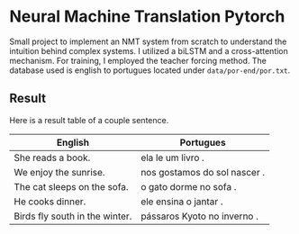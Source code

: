 # Neural Machine Translation Pytorch

Small project to implement an NMT system from scratch to understand the intuition behind complex systems. I utilized a biLSTM and a cross-attention mechanism. For training, I employed the teacher forcing method. The database used is english to portugues located under `data/por-end/por.txt`.


## Result

Here is a result table of a couple sentence. 

| English | Portugues |
| --- | ----------- |
| She reads a book. | ela le um livro . |
| We enjoy the sunrise. | nos gostamos do sol nascer . |
| The cat sleeps on the sofa. | o gato dorme no sofa . |
| He cooks dinner. | ele ensina o jantar . |
| Birds fly south in the winter. | pássaros Kyoto no inverno . |
